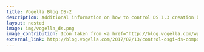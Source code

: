 ```yaml
---
title: Vogella Blog DS-2
description: Additional information on how to control DS 1.3 creation by Dirk Fauth
layout: nested
image: img/vogella_ds.png
image_contribution: Icon taken from <a href="http://blog.vogella.com/wp-content/uploads/2012/11/blog_header.png">Vogella</a>
external_link: http://blog.vogella.com/2017/02/13/control-osgi-ds-component-instances/
---
```


